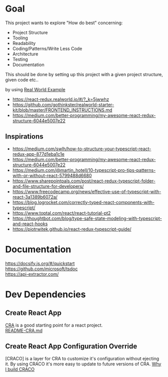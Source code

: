 # Goal
This project wants to explore "How do best" concerning:
- Project Structure
- Tooling
- Readability
- Coding/Patterns/Write Less Code
- Architecture
- Testing
- Documentation

This should be done by setting up this project with a given project structure, given code etc..

by using [Real World Example](https://github.com/gothinkster/realworld)
- https://react-redux.realworld.io/#/?_k=5jwwhz
- https://github.com/gothinkster/realworld-starter-kit/blob/master/FRONTEND_INSTRUCTIONS.md
- https://medium.com/better-programming/my-awesome-react-redux-structure-6044e5007e22

## Inspirations
- https://medium.com/swlh/how-to-structure-your-typescript-react-redux-app-877d1eba1c1e
- https://medium.com/better-programming/my-awesome-react-redux-structure-6044e5007e22
- https://medium.com/@martin_hotell/10-typescript-pro-tips-patterns-with-or-without-react-5799488d6680
- https://www.sharepointpals.com/post/react-redux-typescript-folder-and-file-structure-for-developers/
- https://www.freecodecamp.org/news/effective-use-of-typescript-with-react-3a1389b6072a/
- https://blog.logrocket.com/correctly-typed-react-components-with-typescript/
- https://www.toptal.com/react/react-tutorial-pt2
- https://thoughtbot.com/blog/type-safe-state-modeling-with-typescript-and-react-hooks
- https://piotrwitek.github.io/react-redux-typescript-guide/


# Documentation
https://docsify.js.org/#/quickstart  
https://github.com/microsoft/tsdoc  
https://api-extractor.com/

# Dev Dependencies
## Create React App
[CRA](https://create-react-app.dev/docs/getting-started/) is a good starting point for a react project.  
[README-CRA.md](README-CRA.md)


## Create React App Configuration Override
[CRACO] is a layer for CRA to customize it's configuration without ejecting it. By using CRACO it's more easy to update to future versions of CRA. [Why I build CRACO](https://medium.com/gsoft-tech/why-i-built-craco-33ff39f4fc94)



